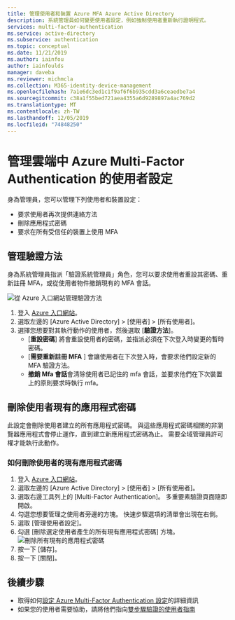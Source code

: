 ```yaml
---
title: 管理使用者和裝置 Azure MFA Azure Active Directory
description: 系統管理員如何變更使用者設定，例如強制使用者重新執行證明程式。
services: multi-factor-authentication
ms.service: active-directory
ms.subservice: authentication
ms.topic: conceptual
ms.date: 11/21/2019
ms.author: iainfou
author: iainfoulds
manager: daveba
ms.reviewer: michmcla
ms.collection: M365-identity-device-management
ms.openlocfilehash: 7a1e6dc3ed1c1f9af6f6b935cdd3a6ceaedbe7a4
ms.sourcegitcommit: c38a1f55bed721aea4355a6d9289897a4ac769d2
ms.translationtype: MT
ms.contentlocale: zh-TW
ms.lasthandoff: 12/05/2019
ms.locfileid: "74848250"
---
```

# <a name="manage-user-settings-with-azure-multi-factor-authentication-in-the-cloud"></a>管理雲端中 Azure Multi-Factor Authentication 的使用者設定

身為管理員，您可以管理下列使用者和裝置設定：

* 要求使用者再次提供連絡方法
* 刪除應用程式密碼
* 要求在所有受信任的裝置上使用 MFA

## <a name="manage-authentication-methods"></a>管理驗證方法

身為系統管理員指派「驗證系統管理員」角色，您可以要求使用者重設其密碼、重新註冊 MFA，或從使用者物件撤銷現有的 MFA 會話。

![從 Azure 入口網站管理驗證方法](./media/howto-mfa-userdevicesettings/manage-authentication-methods.png)

1. 登入 [Azure 入口網站](https://portal.azure.com)。
1. 選取左邊的 [Azure Active Directory] > [使用者] > [所有使用者]。
1. 選擇您想要對其執行動作的使用者，然後選取 [**驗證方法**]。
   - [**重設密碼**] 將會重設使用者的密碼，並指派必須在下次登入時變更的暫時密碼。
   - [**需要重新註冊 MFA** ] 會讓使用者在下次登入時，會要求他們設定新的 MFA 驗證方法。
   - **撤銷 Mfa 會話**會清除使用者已記住的 mfa 會話，並要求他們在下次裝置上的原則要求時執行 mfa。

## <a name="delete-users-existing-app-passwords"></a>刪除使用者現有的應用程式密碼

此設定會刪除使用者建立的所有應用程式密碼。 與這些應用程式密碼相關的非瀏覽器應用程式會停止運作，直到建立新應用程式密碼為止。 需要全域管理員許可權才能執行此動作。

### <a name="how-to-delete-users-existing-app-passwords"></a>如何刪除使用者的現有應用程式密碼

1. 登入 [Azure 入口網站](https://portal.azure.com)。
2. 選取左邊的 [Azure Active Directory] > [使用者] > [所有使用者]。
3. 選取右邊工具列上的 [Multi-Factor Authentication]。 多重要素驗證頁面隨即開啟。
4. 勾選您想要管理之使用者旁邊的方塊。 快速步驟選項的清單會出現在右側。
5. 選取 [管理使用者設定]。
6. 勾選 [刪除選定使用者產生的所有現有應用程式密碼] 方塊。
   ![刪除所有現有的應用程式密碼](./media/howto-mfa-userdevicesettings/deleteapppasswords.png)
7. 按一下 [儲存]。
8. 按一下 [關閉]。

## <a name="next-steps"></a>後續步驟

- 取得如何[設定 Azure Multi-Factor Authentication 設定](howto-mfa-mfasettings.md)的詳細資訊
- 如果您的使用者需要協助，請將他們指向[雙步驟驗證的使用者指南](../user-help/multi-factor-authentication-end-user.md)
